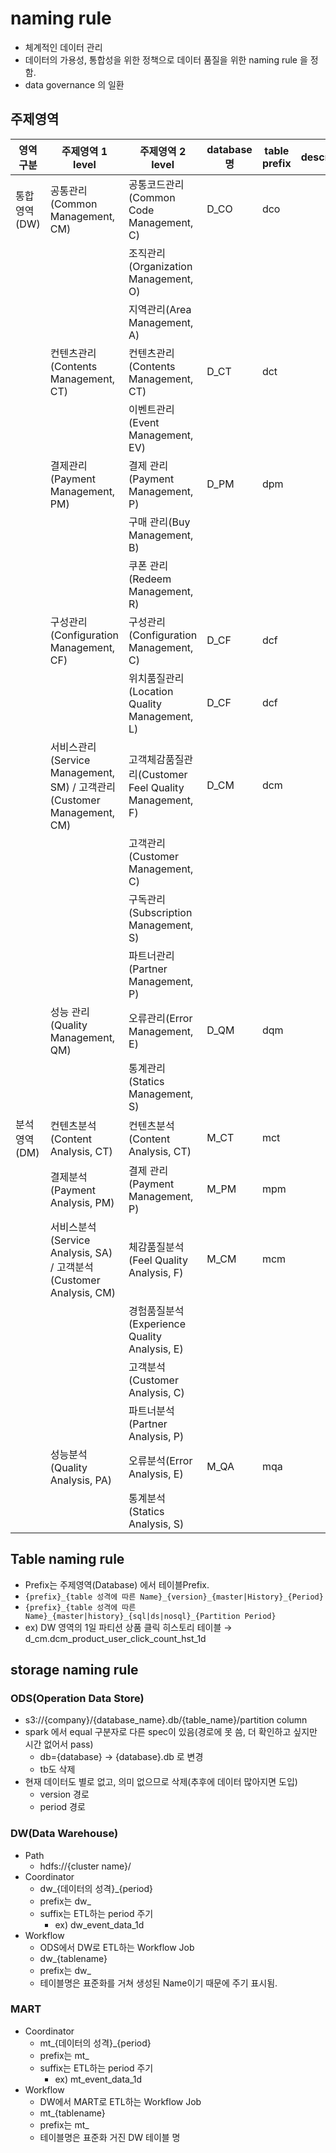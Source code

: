 # naming rule

- 체계적인 데이터 관리
- 데이터의 가용성, 통합성을 위한 정책으로 데이터 품질을 위한 naming rule 을 정함.
- data governance 의 일환

## 주제영역


|영역 구분|주제영역 1 level|주제영역 2 level|database 명|table prefix|description|
|---|---|---|---|---|---|
|통합 영역(DW)|공통관리(Common Management, CM)|공통코드관리(Common Code Management, C)|D_CO|dco||
|||조직관리(Organization Management, O)||||
|||지역관리(Area Management, A)||||
||컨텐츠관리(Contents Management, CT)|컨텐츠관리(Contents Management, CT)|D_CT|dct||
|||이벤트관리(Event Management, EV)||||
||결제관리(Payment Management, PM)|결제 관리(Payment Management, P)|D_PM|dpm||
|||구매 관리(Buy Management, B)||||
|||쿠폰 관리(Redeem Management, R)||||
||구성관리(Configuration Management, CF)|구성관리(Configuration Management, C)|D_CF|dcf||
|||위치품질관리(Location Quality Management, L)|D_CF|dcf||
||서비스관리(Service Management, SM) / 고객관리(Customer Management, CM)|고객체감품질관리(Customer Feel Quality Management, F)|D_CM|dcm||
|||고객관리(Customer Management, C)||||
|||구독관리(Subscription Management, S)||||
|||파트너관리(Partner Management, P)||||
||성능 관리(Quality Management, QM)|오류관리(Error Management, E)|D_QM|dqm||
|||통계관리(Statics Management, S)||||
|분석 영역(DM)|컨텐츠분석(Content Analysis, CT)|컨텐츠분석(Content Analysis, CT)|M_CT|mct||
||결제분석(Payment Analysis, PM)|결제 관리(Payment Management, P)|M_PM|mpm||
||서비스분석(Service Analysis, SA) / 고객분석(Customer Analysis, CM)|체감품질분석(Feel Quality Analysis, F)|M_CM|mcm||
|||경험품질분석(Experience Quality Analysis, E)||||
|||고객분석(Customer Analysis, C)||||
|||파트너분석(Partner Analysis, P)||||
||성능분석(Quality Analysis, PA)|오류분석(Error Analysis, E)|M_QA|mqa||
|||통계분석(Statics Analysis, S)||||


## Table naming rule
- Prefix는 주제영역(Database) 에서 테이블Prefix.
- `{prefix}_{table 성격에 따른 Name}_{version}_{master|History}_{Period}`
- `{prefix}_{table 성격에 따른 Name}_{master|history}_{sql|ds|nosql}_{Partition Period}`
- ex) DW 영역의 1일 파티션 상품 클릭 히스토리 테이블 → d_cm.dcm_product_user_click_count_hst_1d

## storage naming rule
### ODS(Operation Data Store)
- s3://{company}/{database_name}.db/{table_name}/partition column
- spark 에서 equal 구분자로 다른 spec이 있음(경로에 못 씀, 더 확인하고 싶지만 시간 없어서 pass)
  - db={database} → {database}.db 로 변경
  - tb도 삭제
- 현재 데이터도 별로 없고, 의미 없으므로 삭제(추후에 데이터 많아지면 도입)
  - version 경로
  - period 경로

### DW(Data Warehouse)
- Path
  - hdfs://{cluster name}/
- Coordinator
  - dw_{데이터의 성격}_{period}
  - prefix는 dw_
  - suffix는 ETL하는 period 주기
    - ex) dw_event_data_1d
- Workflow
  - ODS에서 DW로 ETL하는 Workflow Job
  - dw_{tablename}
  - prefix는 dw_
  - 테이블명은 표준화를 거쳐 생성된 Name이기 때문에 주기 표시됨.


### MART
- Coordinator
  - mt_{데이터의 성격}_{period}
  - prefix는 mt_
  - suffix는 ETL하는 period 주기
    - ex) mt_event_data_1d
- Workflow
  - DW에서 MART로 ETL하는  Workflow Job
  - mt_{tablename}
  - prefix는 mt_
  - 테이블명은 표준화 거진 DW 테이블 명